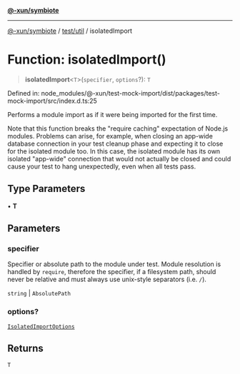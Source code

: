 [**@-xun/symbiote**](../../../README.md)

***

[@-xun/symbiote](../../../README.md) / [test/util](../README.md) / isolatedImport

# Function: isolatedImport()

> **isolatedImport**\<`T`\>(`specifier`, `options`?): `T`

Defined in: node\_modules/@-xun/test-mock-import/dist/packages/test-mock-import/src/index.d.ts:25

Performs a module import as if it were being imported for the first time.

Note that this function breaks the "require caching" expectation of Node.js
modules. Problems can arise, for example, when closing an app-wide database
connection in your test cleanup phase and expecting it to close for the
isolated module too. In this case, the isolated module has its own isolated
"app-wide" connection that would not actually be closed and could cause your
test to hang unexpectedly, even when all tests pass.

## Type Parameters

• **T**

## Parameters

### specifier

Specifier or absolute path to the module under test. Module resolution is
handled by `require`, therefore the specifier, if a filesystem path, should
never be relative and must always use unix-style separators (i.e. `/`).

`string` | `AbsolutePath`

### options?

[`IsolatedImportOptions`](../type-aliases/IsolatedImportOptions.md)

## Returns

`T`
